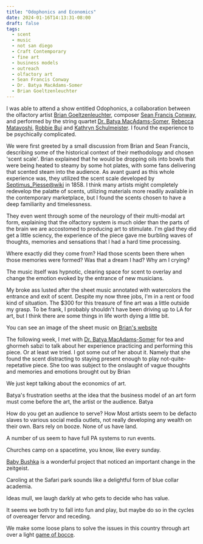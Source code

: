 ```yaml
---
title: "Odophonics and Economics"
date: 2024-01-16T14:13:31-08:00
draft: false
tags:
  - scent
  - music
  - not san diego
  - Craft Contemporary
  - fine art
  - business models
  - outreach
  - olfactory art
  - Sean Francis Conway
  - Dr. Batya MacAdams-Somer
  - Brian Goeltzenleuchter
---
```


I was able to attend a show entitled Odophonics, a collaboration between the olfactory artist [Brian Goeltzenleuchter](https://www.bgprojects.com/home/2017/9/4/odophonics), composer [Sean Francis Conway](https://seanfrancisconway.com/index.html), and performed by the string quartet [Dr. Batya MacAdams-Somer](https://bmacadamsomer.wordpress.com/), [Rebecca Matayoshi](https://www.sandiegosymphony.org/about-the-sdso/orchestra-members/member/rebecca-matayoshi/), [Robbie Bui](https://www.robertbui.org/) and [Kathryn Schulmeister](https://kathrynschulmeister.com/).
I found the experience to be psychically complicated.

We were first greeted by a small discussion from Brian and Sean Francis, describing some of the historical context of their methodology and chosen 'scent scale'.
Brian explained that he would be dropping oils into bowls that were being heated to steamy by some hot plates, with some fans delivering that scented steam into the audience.
As avant guard as this whole experience was, they utilized the scent scale developed by [Septimus\_Piesse@wiki](https://en.wikipedia.org/wiki/George_William_Septimus_Piesse) in 1858.
I think many artists might completely redevelop the palatte of scents, utilizing materials more readily available in the contemporary marketplace, but I found the scents chosen to have a deep familiarity and timelessness.

They even went through some of the neurology of their multi-modal art form, explaining that the olfactory system is much older than the parts of the brain we are accostomed to producing art to stimulate.
I'm glad they did get a little sciency, the experience of the piece gave me burbling waves of thoughts, memories and sensations that I had a hard time processing.

Where exactly did they come from?
Had those scents been there when those memories were formed?
Was that a dream I had?
Why am I crying?

The music itself was hypnotic, clearing space for scent to overlay and change the emotion evoked by the entrance of new musicians.

My broke ass lusted after the sheet music annotated with watercolors the entrance and exit of scent.
Despite my now three jobs, I'm in a rent or food kind of situation.
The $300 for this treasure of fine art was a little outside my grasp.
To be frank, I probably shouldn't have been driving up to LA for art, but I think there are some things in life worth dying a little bit.

You can see an image of the sheet music on [Brian's website](https://www.bgprojects.com/home/2017/9/4/odophonics)

The following week, I met with [Dr. Batya MacAdams-Somer](https://bmacadamsomer.wordpress.com/) for tea and ghormeh sabzi to talk about her experience practicing and performing this piece.
Or at least we tried.
I got some out of her about it.
Namely that she found the scent distracting to staying present enough to play not-quite-repetative piece.
She too was subject to the onslaught of vague thoughts and memories and emotions brought out by Brian

We just kept talking about the economics of art.

Batya's frustration seeths at the idea that the business model of an art form must come before the art, the artist or the audience.
Batya

How do you get an audience to serve?
How 
Most artists seem to be defacto slaves to various social media outlets, not really developing any wealth on their own.
Bars rely on booze.
None of us have land.

A number of us seem to have full PA systems to run events.

Churches camp on a spacetime, you know, like every sunday.

[Baby Bushka](http://www.ilovebabybushka.com/) is a wonderful project that noticed an important change in the zeitgeist.

Caroling at the Safari park sounds like a delightful form of blue collar academia.

Ideas mull, we laugh darkly at who gets to decide who has value.

It seems we both try to fall into fun and play, but maybe do so in the cycles of overeager fervor and receding.

We make some loose plans to solve the issues in this country through art over a light [game of bocce](https://www.bocce.garden/).
